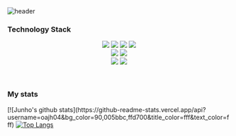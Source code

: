 <p>&nbsp;</p>
<div align="center"></div>
<p><img src="https://capsule-render.vercel.app/api?type=waving&amp;color=auto&amp;height=250&amp;section=header&amp;text=Junho's%20Github&amp;fontSize=70&amp;animation=scaleIn" referrerpolicy="no-referrer" alt="header"></p>
<p></p>
<h3 >Technology Stack</h3>
<div align="center">
  <span><img src="https://img.shields.io/badge/HTML5-E34F26?style=flat-square&amp;logo=HTML5&amp;logoColor=white"><span>
  <img src="https://img.shields.io/badge/CSS3-254bdd?style=flat-square&amp;logo=CSS3&amp;logoColor=white">
  <img src="https://img.shields.io/badge/JavaScript-F7DF1E?style=flat-square&amp;logo=JavaScript&amp;logoColor=white">
  <img src="https://img.shields.io/badge/TypeScript-61DAFB?style=flat-square&amp;logo=react&amp;logoColor=white">
    <br>
  <img src="https://img.shields.io/badge/ReactJs-3074bf?style=flat-square&amp;logo=react&amp;logoColor=white">
  <img src="https://img.shields.io/badge/NextJs-000000?style=flat-square&amp;logo=react&amp;logoColor=white">
    <br>
  <img src="https://img.shields.io/badge/styled%20components-DB7093?style=flat-square&amp;logo=styled-components&amp;logoColor=white">
    <img src="https://img.shields.io/badge/EmotionJs-f785d0?style=flat-square&amp;logo=styled-components&amp;logoColor=white">
  </span></span></div>
<p>&nbsp;</p>
<p></p>
<h3 >My stats </h3>
[![Junho's github stats](https://github-readme-stats.vercel.app/api?username=oajh04&bg_color=90,005bbc,ffd700&title_color=fff&text_color=fff)
<a href='https://github.com/anuraghazra/github-readme-stats'><img src="https://github-readme-stats.vercel.app/api/top-langs/?username=oajh04&amp;layout=compact" referrerpolicy="no-referrer" alt="Top Langs"></a></p>
</div>
